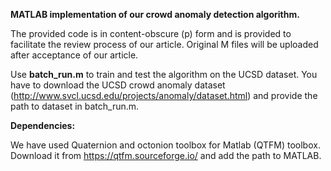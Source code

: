 **MATLAB implementation of our crowd anomaly detection algorithm.**

The provided code is in content-obscure (p) form and is provided to facilitate the review process of our article. Original M files will be uploaded after acceptance of our article.

Use **batch_run.m** to train and test the algorithm on the UCSD dataset. You have to download the UCSD crowd anomaly dataset (http://www.svcl.ucsd.edu/projects/anomaly/dataset.html) and provide the path to dataset in batch_run.m. 

**Dependencies:**

We have used Quaternion and octonion toolbox for Matlab (QTFM) toolbox. Download it from  https://qtfm.sourceforge.io/ and add the path to MATLAB.
